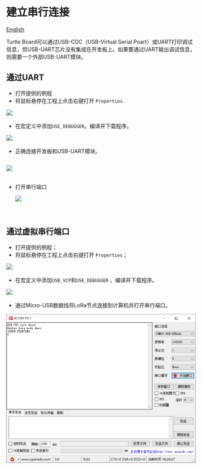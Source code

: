 # 建立串行连接
[English](https://heltec-automation-docs.readthedocs.io/en/latest/stm32/turtle_board/establish_serial_connection.html)

Turtle Board可以通过USB-CDC（USB-Virtual Serial Poart）或UART打印调试信息，但USB-UART芯片没有集成在开发板上。如果要通过UART输出调试信息，则需要一个外部USB-UART模块。

## 通过UART

- 打开提供的例程
- 将鼠标悬停在工程上点击右键打开 `Properties`.

![](C:/Users/Administrator/Documents/Arduino/HeltecDocs/en/source/stm32/turtle_board/img/establish_serial_connection/03.png)

- 在宏定义中添加`USE_DEBUGGER`。编译并下载程序。

![](C:/Users/Administrator/Documents/Arduino/HeltecDocs/en/source/stm32/turtle_board/img/establish_serial_connection/04.png)

- 正确连接开发板和USB-UART模块。

```Tip:: LoRa节点和USB-UART模块的连接方式如下（如果LoRa节点通过USB或电池供电，则UART模块的3.3/5V引脚不需要连接，只需要TXD、RXD、GND）。

```

![](C:/Users/Administrator/Documents/Arduino/HeltecDocs/en/source/stm32/turtle_board/img/establish_serial_connection/02.png)

```Tip:: 使用UART时，程序中使用的TX和RX引脚应与板上的TX和RX引脚相对应。在我们提供的例程中，我们使用TX-PA9和RX-PA10。因此，UART模块的TX应连接到开发板的TX（PA9），UART模块的RX应连接到开发板的RX（PA10）。

```

- 打开串行端口

  ![](C:/Users/Administrator/Documents/Arduino/HeltecDocs/en/source/stm32/turtle_board/img/establish_serial_connection/05.png)

&nbsp;

## 通过虚拟串行端口

- 打开提供的例程；
- 将鼠标悬停在工程上点击右键打开 `Properties`；

![](C:/Users/Administrator/Documents/Arduino/HeltecDocs/en/source/stm32/turtle_board/img/establish_serial_connection/03.png)

- 在宏定义中添加`USB_VCP`和`USE_DEBUGGER` ，编译并下载程序。

![](C:/Users/Administrator/Documents/Arduino/HeltecDocs/en/source/stm32/turtle_board/img/establish_serial_connection/01.png)

- 通过Micro-USB数据线将LoRa节点连接到计算机并打开串行端口。

![](img/establish_serial_connection/06.png)